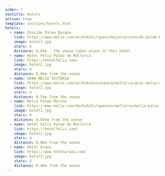```yaml
---
order: 7
navtitle: Hotels
active: true
template: sections/hotels.html
hotels:
  - name: Innside Palma Bosque
    link: https://www.melia.com/en/hotels/spain/majorca/innside-palma-bosque/index.htm
    image: hotel1.jpg
    stars: 4
    distance: 0,0km - The venue takes place in this hotel
  - name: Hotel Feliz Palma de Mallorca
    link: https://hotelfeliz.com/
    image: hotel2.jpg
    stars: 4
    distance: 0,8km from the venue
  - name: GRAN MELIÁ VICTORIA
    link: https://www.melia.com/es/hoteles/espana/mallorca/gran-melia-victoria/index.htm
    image: hotel3.jpg
    stars: 5
    distance: 0,5km from the venue
  - name: Meliá Palma Marina
    link: https://www.melia.com/de/hotels/spanien/mallorca/melia-palas-atenea/index.htm
    image: hotel1.jpg
    stars: 4
    distance: 0,65km from the venue
  - name: Hotel Feliz Palma de Mallorca
    link: https://hotelfeliz.com/
    image: hotel2.jpg
    stars: 4
    distance: 0,8km from the venue
  - name: Hotel Araxa
    link: https://www.hotelaraxa.com/
    image: hotel3.jpg
    stars: 3
    distance: 0,4km from the venue
---
```

